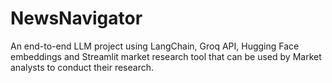 # NewsNavigator

An end-to-end LLM project using LangChain, Groq API, Hugging Face embeddings and Streamlit market research tool that can be used by Market analysts to conduct their research.
